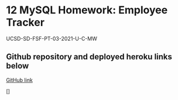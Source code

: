 # 12 MySQL Homework: Employee Tracker

UCSD-SD-FSF-PT-03-2021-U-C-MW

## Github repository and deployed heroku links below

[GitHub link]()

[]